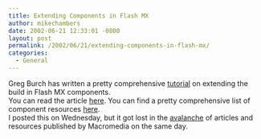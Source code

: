 ```yaml
---
title: Extending Components in Flash MX
author: mikechambers
date: 2002-06-21 12:33:01 -0800
layout: post
permalink: /2002/06/21/extending-components-in-flash-mx/
categories:
  - General
---
```



Greg Burch has written a pretty comprehensive [tutorial][1] on extending the build in Flash MX components.  
You can read the article [here][1]. You can find a pretty comprehensive list of component resources [here][2].  
I posted this on Wednesday, but it got lost in the [avalanche][3] of articles and resources&nbsp;published by Macromedia on the same day.

 [1]: http://www.macromedia.com/desdev/mx/flash/articles/fmx_components.html
 [2]: http://radio.weblogs.com/0106797/2002/06/05.html#a124
 [3]: http://radio.weblogs.com/0106797/2002/06/19.html